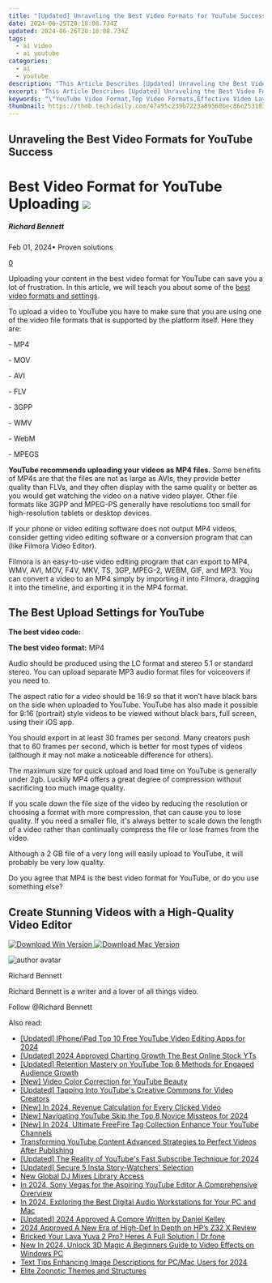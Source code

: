 ```yaml
---
title: "[Updated] Unraveling the Best Video Formats for YouTube Success for 2024"
date: 2024-06-25T20:18:08.734Z
updated: 2024-06-26T20:18:08.734Z
tags:
  - ai video
  - ai youtube
categories:
  - ai
  - youtube
description: "This Article Describes [Updated] Unraveling the Best Video Formats for YouTube Success for 2024"
excerpt: "This Article Describes [Updated] Unraveling the Best Video Formats for YouTube Success for 2024"
keywords: "\"YouTube Video Format,Top Video Formats,Effective Video Layouts,High-Quality Videos,Optimal YT Performance,Video Upload Tips,Streaming Success\""
thumbnail: https://thmb.techidaily.com/47a95c239b7223a89568bec86e25318318c6bf5e06ffe2d66f019a638a803bcd.jpg
---
```


## Unraveling the Best Video Formats for YouTube Success

# Best Video Format for YouTube Uploading ![](https://images.wondershare.com/filmora/article-images/richard-bennett.jpg)

##### Richard Bennett

 Feb 01, 2024• Proven solutions

[0](#commentsBoxSeoTemplate)

Uploading your content in the best video format for YouTube can save you a lot of frustration. In this article, we will teach you about some of the [best video formats and settings](https://tools.techidaily.com/wondershare/filmora/download/).

To upload a video to YouTube you have to make sure that you are using one of the video file formats that is supported by the platform itself. Here they are:

  \- MP4

 \- MOV

 \- AVI

 \- FLV

 \- 3GPP

 \- WMV

 \- WebM

 \- MPEGS

 **YouTube recommends uploading your videos as MP4 files.** Some benefits of MP4s are that the files are not as large as AVIs, they provide better quality than FLVs, and they often display with the same quality or better as you would get watching the video on a native video player. Other file formats like 3GPP and MPEG-PS generally have resolutions too small for high-resolution tablets or desktop devices.

If your phone or video editing software does not output MP4 videos, consider getting video editing software or a conversion program that can (like Filmora Video Editor).

Filmora is an easy-to-use video editing program that can export to MP4, WMV, AVI, MOV, F4V, MKV, TS, 3GP, MPEG-2, WEBM, GIF, and MP3\. You can convert a video to an MP4 simply by importing it into Filmora, dragging it into the timeline, and exporting it in the MP4 format.

## The Best Upload Settings for YouTube

**The best video code:**

**The best video format:** MP4

Audio should be produced using the LC format and stereo 5.1 or standard stereo. You can upload separate MP3 audio format files for voiceovers if you need to.

The aspect ratio for a video should be 16:9 so that it won’t have black bars on the side when uploaded to YouTube. YouTube has also made it possible for 9:16 (portrait) style videos to be viewed without black bars, full screen, using their iOS app.

You should export in at least 30 frames per second. Many creators push that to 60 frames per second, which is better for most types of videos (although it may not make a noticeable difference for others).

The maximum size for quick upload and load time on YouTube is generally under 2gb. Luckily MP4 offers a great degree of compression without sacrificing too much image quality.

If you scale down the file size of the video by reducing the resolution or choosing a format with more compression, that can cause you to lose quality. If you need a smaller file, it's always better to scale down the length of a video rather than continually compress the file or lose frames from the video.

Although a 2 GB file of a very long will easily upload to YouTube, it will probably be very low quality.

 Do you agree that MP4 is the best video format for YouTube, or do you use something else?

## Create Stunning Videos with a High-Quality Video Editor

[![Download Win Version](https://images.wondershare.com/filmora/guide/download-btn-win.jpg) ](https://tools.techidaily.com/wondershare/filmora/download/) [![Download Mac Version](https://images.wondershare.com/filmora/guide/download-btn-mac.jpg) ](https://tools.techidaily.com/wondershare/filmora/download/)

![author avatar](https://images.wondershare.com/filmora/article-images/richard-bennett.jpg)

Richard Bennett

Richard Bennett is a writer and a lover of all things video.

Follow @Richard Bennett


<ins class="adsbygoogle"
     style="display:block"
     data-ad-format="autorelaxed"
     data-ad-client="ca-pub-7571918770474297"
     data-ad-slot="1223367746"></ins>



<ins class="adsbygoogle"
     style="display:block"
     data-ad-client="ca-pub-7571918770474297"
     data-ad-slot="8358498916"
     data-ad-format="auto"
     data-full-width-responsive="true"></ins>

<span class="atpl-alsoreadstyle">Also read:</span>
<div><ul>
<li><a href="https://youtube-blog.techidaily.com/ed-iphoneipad-top-10-free-youtube-video-editing-apps-for-2024/"><u>[Updated] IPhone/iPad  Top 10 Free YouTube Video Editing Apps for 2024</u></a></li>
<li><a href="https://youtube-blog.techidaily.com/ed-2024-approved-charting-growth-the-best-online-stock-yts/"><u>[Updated] 2024 Approved  Charting Growth  The Best Online Stock YTs</u></a></li>
<li><a href="https://youtube-blog.techidaily.com/ed-retention-mastery-on-youtube-top-6-methods-for-engaged-audience-growth/"><u>[Updated] Retention Mastery on YouTube  Top 6 Methods for Engaged Audience Growth</u></a></li>
<li><a href="https://youtube-blog.techidaily.com/ideo-color-correction-for-youtube-beauty/"><u>[New] Video Color Correction for YouTube Beauty</u></a></li>
<li><a href="https://youtube-blog.techidaily.com/ed-tapping-into-youtubes-creative-commons-for-video-creators/"><u>[Updated] Tapping Into YouTube's Creative Commons for Video Creators</u></a></li>
<li><a href="https://youtube-blog.techidaily.com/n-2024-revenue-calculation-for-every-clicked-video/"><u>[New] In 2024, Revenue Calculation for Every Clicked Video</u></a></li>
<li><a href="https://youtube-blog.techidaily.com/avigating-youtube-skip-the-top-8-novice-missteps-for-2024/"><u>[New] Navigating YouTube  Skip the Top 8 Novice Missteps for 2024</u></a></li>
<li><a href="https://youtube-blog.techidaily.com/n-2024-ultimate-freefire-tag-collection-enhance-your-youtube-channels/"><u>[New] In 2024, Ultimate FreeFire Tag Collection  Enhance Your YouTube Channels</u></a></li>
<li><a href="https://youtube-blog.techidaily.com/forming-youtube-content-advanced-strategies-to-perfect-videos-after-publishing/"><u>Transforming YouTube Content  Advanced Strategies to Perfect Videos After Publishing</u></a></li>
<li><a href="https://youtube-blog.techidaily.com/ed-the-reality-of-youtubes-fast-subscribe-technique-for-2024/"><u>[Updated] The Reality of YouTube's Fast Subscribe Technique for 2024</u></a></li>
<li><a href="https://instagram-video-recordings.techidaily.com/updated-secure-5-insta-story-watchers-selection/"><u>[Updated] Secure 5 Insta Story-Watchers' Selection</u></a></li>
<li><a href="https://audio-shaping.techidaily.com/new-global-dj-mixes-library-access/"><u>New Global DJ Mixes Library Access</u></a></li>
<li><a href="https://youtube-stream.techidaily.com/in-2024-sony-vegas-for-the-aspiring-youtube-editor-a-comprehensive-overview/"><u>In 2024, Sony Vegas for the Aspiring YouTube Editor  A Comprehensive Overview</u></a></li>
<li><a href="https://sound-optimizing.techidaily.com/in-2024-exploring-the-best-digital-audio-workstations-for-your-pc-and-mac/"><u>In 2024, Exploring the Best Digital Audio Workstations for Your PC and Mac</u></a></li>
<li><a href="https://youtube-web.techidaily.com/ed-2024-approved-a-compre-written-by-daniel-kelley/"><u>[Updated] 2024 Approved  A Compre Written by Daniel Kelley</u></a></li>
<li><a href="https://article-knowledge.techidaily.com/2024-approved-a-new-era-of-high-def-in-depth-on-hps-z32-x-review/"><u>2024 Approved  A New Era of High-Def  In Depth on HP’s Z32 X Review</u></a></li>
<li><a href="https://howto.techidaily.com/bricked-your-lava-yuva-2-pro-heres-a-full-solution-drfone-by-drfone-fix-android-problems-fix-android-problems/"><u>Bricked Your Lava Yuva 2 Pro? Heres A Full Solution | Dr.fone</u></a></li>
<li><a href="https://video-ai-editor.techidaily.com/new-in-2024-unlock-3d-magic-a-beginners-guide-to-video-effects-on-windows-pc/"><u>New In 2024, Unlock 3D Magic A Beginners Guide to Video Effects on Windows PC</u></a></li>
<li><a href="https://some-skills.techidaily.com/text-tips-enhancing-image-descriptions-for-pcmac-users-for-2024/"><u>Text Tips  Enhancing Image Descriptions for PC/Mac Users for 2024</u></a></li>
<li><a href="https://extra-tips.techidaily.com/elite-zoonotic-themes-and-structures/"><u>Elite Zoonotic Themes and Structures</u></a></li>
</ul></div>
